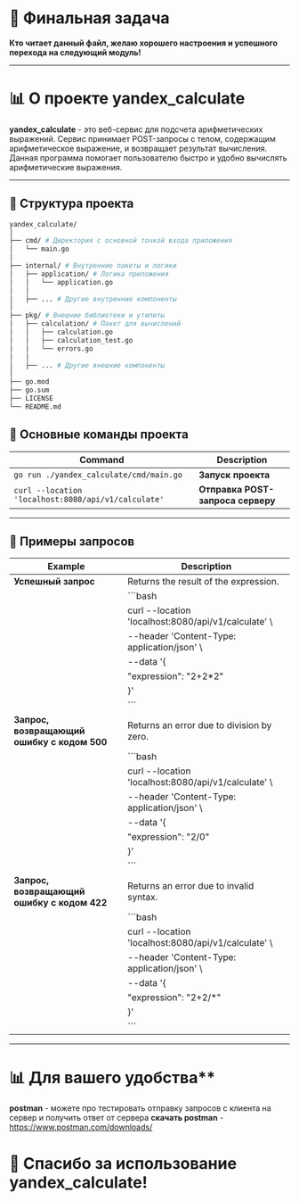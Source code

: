 # 🎉 Финальная задача
**Кто читает данный файл, желаю хорошего настроения и успешного перехода на следующий модуль!**

---

# 📊 О проекте **yandex_calculate**

**yandex_calculate** - это веб-сервис для подсчета арифметических выражений. Сервис принимает POST-запросы с телом, содержащим арифметическое выражение, и возвращает результат вычисления. Данная программа помогает пользователю быстро и удобно вычислять арифметические выражения.

---



## 📁 Структура проекта
```bash
yandex_calculate/
│
├── cmd/ # Директория с основной точкой входа приложения
│   └── main.go
│
├── internal/ # Внутренние пакеты и логики
│   ├── application/ # Логика приложения
│   │   └── application.go
│   │
│   ├── ... # Другие внутренние компоненты
│   
├── pkg/ # Внешние библиотеки и утилиты
│   ├── calculation/ # Пакет для вычислений
│   │   ├── calculation.go
│   │   ├── calculation_test.go
│   │   └── errors.go
│   │
│   ├── ... # Другие внешние компоненты
│
├── go.mod
├── go.sum
├── LICENSE
└── README.md
```

## 📁 Основные команды проекта

| Command | Description |
| --- | --- |
|``` go run ./yandex_calculate/cmd/main.go ``` | **Запуск проекта** |
|```curl --location 'localhost:8080/api/v1/calculate'``` | **Отправка POST-запроса серверу** |


---

## 📌 Примеры запросов

| Example | Description |
|---------|-------------|
| **Успешный запрос** | Returns the result of the expression. |
|  | ```bash |
|  | curl --location 'localhost:8080/api/v1/calculate' \ |
|  | --header 'Content-Type: application/json' \ |
|  | --data '{ |
|  | "expression": "2+2*2" |
|  | }' |
|  | ``` |
| **Запрос, возвращающий ошибку с кодом 500** | Returns an error due to division by zero. |
|  | ```bash |
|  | curl --location 'localhost:8080/api/v1/calculate' \ |
|  | --header 'Content-Type: application/json' \ |
|  | --data '{ |
|  | "expression": "2/0" |
|  | }' |
|  | ``` |
| **Запрос, возвращающий ошибку с кодом 422** | Returns an error due to invalid syntax. |
|  | ```bash |
|  | curl --location 'localhost:8080/api/v1/calculate' \ |
|  | --header 'Content-Type: application/json' \ |
|  | --data '{ |
|  | "expression": "2+2/*" |
|  | }' |
|  | ``` |

---

# 📊 Для вашего удобства**

**postman** - можете про тестировать отправку запросов с клиента на сервер и получить ответ от сервера
**скачать postman** - https://www.postman.com/downloads/

# 🙌 Спасибо за использование **yandex_calculate**!
